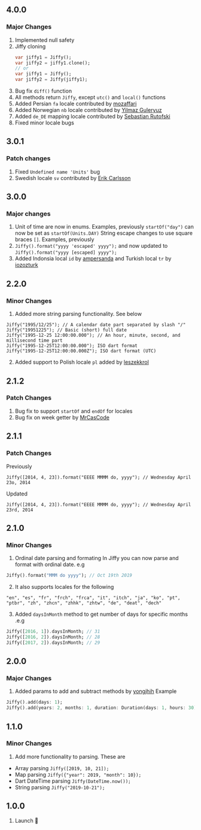 ## 4.0.0

### Major Changes

1. Implemented null safety
2. Jiffy cloning
   ```dart
   var jiffy1 = Jiffy();
   var jiffy2 = jiffy1.clone();
   // or 
   var jiffy1 = Jiffy();
   var jiffy2 = Jiffy(jiffy1);
   ```
3. Bug fix `diff()` function
4. All methods return `Jiffy`, except `utc()` and `local()` functions
5. Added Persian `fa` locale contributed by [mozaffari](https://github.com/mozaffari)
6. Added Norwegian `nb` locale contributed by [Yilmaz Guleryuz](https://github.com/zeusbaba)
7. Added `de_DE` mapping locale contributed by [Sebastian Rutofski](https://github.com/SebRut)
8. Fixed minor locale bugs

## 3.0.1

### Patch changes

1. Fixed `Undefined name 'Units'` bug
2. Swedish locale `sv` contributed by [Erik Carlsson](https://github.com/ercadev)

## 3.0.0

### Major changes

1. Unit of time are now in enums. Examples, previously `startOf("day")` can now be set as `startOf(Units.DAY)`
String escape changes to use square braces `[]`. Examples, previously
2. `Jiffy().format("yyyy 'escaped' yyyy");` and now updated to `Jiffy().format("yyyy [escaped] yyyy");`
3. Added Indonsia local `id` by [ampersanda](https://github.com/ampersanda) and Turkish local `tr` by [iozozturk](https://github.com/iozozturk)


## 2.2.0

### Minor Changes

1.  Added more string parsing functionality. See below

```
Jiffy("1995/12/25"); // A calendar date part separated by slash "/"
Jiffy("19951225"); // Basic (short) full date
Jiffy("1995-12-25 12:00:00.000"); // An hour, minute, second, and millisecond time part
Jiffy("1995-12-25T12:00:00.000"); ISO dart format
Jiffy("1995-12-25T12:00:00.000Z"); ISO dart format (UTC)
```
2. Added support to Polish locale `pl` added by [leszekkrol](https://github.com/leszekkrol)

## 2.1.2

### Patch Changes

1. Bug fix to support `startOf` and `endOf` for locales
2. Bug fix on week getter by [MrCasCode](https://github.com/MrCasCode)

## 2.1.1

### Patch Changes

Previously

`Jiffy([2014, 4, 23]).format("EEEE MMMM do, yyyy"); // Wednesday April 23o, 2014`

Updated

`Jiffy([2014, 4, 23]).format("EEEE MMMM do, yyyy"); // Wednesday April 23rd, 2014`

## 2.1.0

### Minor Changes

1. Ordinal date parsing and formating
In Jiffy you can now parse and format with ordinal date. e.g
```dart
Jiffy().format("MMM do yyyy"); // Oct 19th 2019
```
2. It also supports locales for the following

`"en", "es", "fr", "frch", "frca", "it", "itch", "ja", "ko", "pt", "ptbr", "zh", "zhcn", "zhhk", "zhtw", "de", "deat", "dech"`

3. Added `daysInMonth` method to get number of days for specific months .e.g
```dart
Jiffy([2016, 1]).daysInMonth; // 31
Jiffy([2016, 2]).daysInMonth; // 28
Jiffy([2017, 2]).daysInMonth; // 29
```

## 2.0.0

### Major Changes

1. Added params to add and subtract methods by [yongjhih](https://github.com/yongjhih)
Example
```dart
Jiffy().add(days: 1);
Jiffy().add(years: 2, months: 1, duration: Duration(days: 1, hours: 30));
```

## 1.1.0

### Minor Changes

1. Add more functionality to parsing. These are
- Array parsing `Jiffy([2019, 10, 21]);`
- Map parsing `Jiffy({"year": 2019, "month": 10});`
- Dart DateTime parsing `Jiffy(DateTime.now());`
- String parsing `Jiffy("2019-10-21");`

## 1.0.0

1. Launch 🚀
